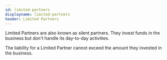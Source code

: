 ```yaml
---
id: limited-partners
displayname: limited-partners
header: Limited Partners
---
```


Limited Partners are also known as silent partners. They invest funds in the business but don't handle its day-to-day activities.

The liability for a Limited Partner cannot exceed the amount they invested in the business.
